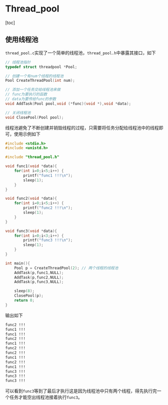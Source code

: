 # Thread_pool

[toc]

## 使用线程池

`thread_pool.c`实现了一个简单的线程池，`thread_pool.h`中暴露其接口，如下

```c
// 线程池指针
typedef struct threadpool *Pool;

// 创建一个有num个线程的线程池
Pool CreateThreadPool(int num);

// 添加一个任务交给线程池来做
// func为要执行的函数
// data为要传给func的参数
void AddTask(Pool pool,void (*func)(void *),void *data);

// 关闭线程池
void ClosePool(Pool pool);
```

线程池避免了不断创建并销毁线程的过程，只需要将任务分配给线程池中的线程即可，使用示例如下

```c
#include <stdio.h>
#include <unistd.h>

#include "thread_pool.h"

void func1(void *data){
    for(int i=0;i<5;i++) {
        printf("func1 !!!\n");
        sleep(1);
    }
}

void func2(void *data){
    for(int i=0;i<5;i++) {
        printf("func2 !!!\n");
        sleep(1);
    }
}

void func3(void *data){
    for(int i=0;i<3;i++) {
        printf("func3 !!!\n");
        sleep(1);
    }
}

int main(){
    Pool p = CreateThreadPool(2); // 两个线程的线程池
    AddTask(p,func1,NULL);
    AddTask(p,func2,NULL);
    AddTask(p,func3,NULL);

    sleep(8);
    ClosePool(p);
    return 0;
}
```

输出如下

```bash
func2 !!!
func1 !!!
func1 !!!
func2 !!!
func1 !!!
func2 !!!
func2 !!!
func1 !!!
func2 !!!
func1 !!!
func3 !!!
func3 !!!
func3 !!!
```

可以看到`func3`等到了最后才执行这是因为线程池中只有两个线程，得先执行完一个任务才能空出线程池接着执行`func3`。